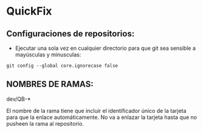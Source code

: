 # QuickFix

## Configuraciones de repositorios:

- Ejecutar una sola vez en cualquier directorio para que git sea sensible a mayúsculas y minusculas: 
```
git config --global core.ignorecase false
```

## NOMBRES DE RAMAS:

dev/QB-*

El nombre de la rama tiene que incluir el identificador único de la tarjeta para que la enlace automáticamente.
No va a enlazar la tarjeta hasta que no pusheen la rama al repositorio.
